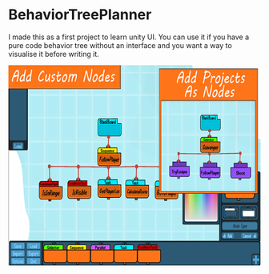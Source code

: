 # BehaviorTreePlanner
 
I made this as a first project to learn unity UI.
You can use it if you have a pure code behavior tree without an interface and you want a way to visualise it before writing it.

![alt text](Assets/Thumb.png)
